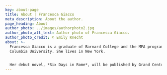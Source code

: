 ```yaml
---
key: about-page
title: About | Francesca Giacco
meta_description: About the author.
page_heading: About
author_photo: ../images/authorphoto2.jpg
author_photo_alt_text: Author photo of Francesca Giacco.
author_photo_credit: © Emily Knecht
about: >-
  Francesca Giacco is a graduate of Barnard College and the MFA program at
  Columbia University. She lives in New York.


  Her debut novel, *Six Days in Rome*, will be published by Grand Central on May 3, 2022.
---
```


